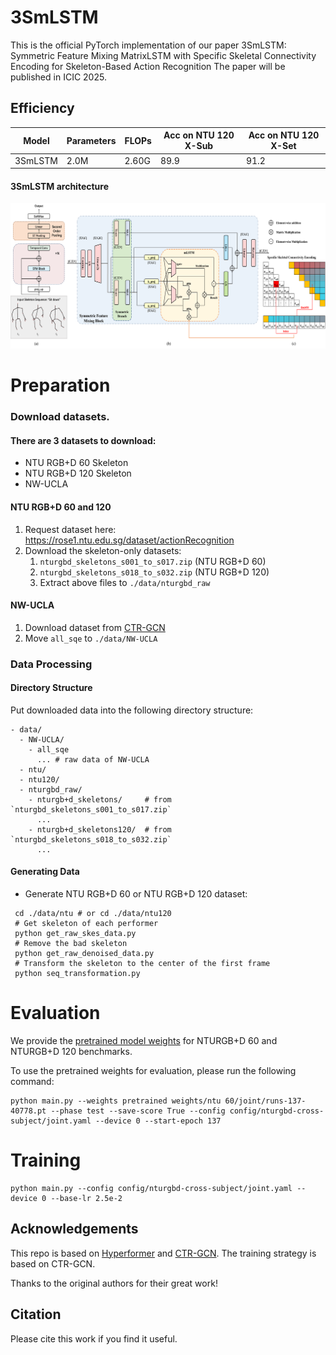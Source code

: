 # 3SmLSTM
This is the official PyTorch implementation of our paper 3SmLSTM: Symmetric Feature Mixing MatrixLSTM with Specific Skeletal Connectivity Encoding for Skeleton-Based Action Recognition
The paper will be published in ICIC 2025.

## Efficiency
| Model | Parameters | FLOPs | Acc on NTU 120 X-Sub | Acc on NTU 120 X-Set|
| -------- | ------- | -------- | -------- | -------- |
| 3SmLSTM | 2.0M | 2.60G |  89.9 | 91.2 |

####  3SmLSTM architecture
<p align="center">
   <img src="full.png" alt="drawing" width="800"/>
</p>


#  Preparation

### Download datasets.

#### There are 3 datasets to download:

- NTU RGB+D 60 Skeleton
- NTU RGB+D 120 Skeleton
- NW-UCLA

#### NTU RGB+D 60 and 120

1. Request dataset here: https://rose1.ntu.edu.sg/dataset/actionRecognition
2. Download the skeleton-only datasets:
   1. `nturgbd_skeletons_s001_to_s017.zip` (NTU RGB+D 60)
   2. `nturgbd_skeletons_s018_to_s032.zip` (NTU RGB+D 120)
   3. Extract above files to `./data/nturgbd_raw`

#### NW-UCLA

1. Download dataset from [CTR-GCN](https://github.com/Uason-Chen/CTR-GCN)
2. Move `all_sqe` to `./data/NW-UCLA`

### Data Processing

#### Directory Structure

Put downloaded data into the following directory structure:

```
- data/
  - NW-UCLA/
    - all_sqe
      ... # raw data of NW-UCLA
  - ntu/
  - ntu120/
  - nturgbd_raw/
    - nturgb+d_skeletons/     # from `nturgbd_skeletons_s001_to_s017.zip`
      ...
    - nturgb+d_skeletons120/  # from `nturgbd_skeletons_s018_to_s032.zip`
      ...
```

#### Generating Data

- Generate NTU RGB+D 60 or NTU RGB+D 120 dataset:

```
 cd ./data/ntu # or cd ./data/ntu120
 # Get skeleton of each performer
 python get_raw_skes_data.py
 # Remove the bad skeleton 
 python get_raw_denoised_data.py
 # Transform the skeleton to the center of the first frame
 python seq_transformation.py
```

# Evaluation

We provide the [pretrained model weights](https://github.com/StarPlatinumDa/3SmLSTM/tree/main/pretrained%20weights) for NTURGB+D 60 and NTURGB+D 120 benchmarks.

To use the pretrained weights for evaluation, please run the following command:

```
python main.py --weights pretrained weights/ntu 60/joint/runs-137-40778.pt --phase test --save-score True --config config/nturgbd-cross-subject/joint.yaml --device 0 --start-epoch 137
```

# Training

```
python main.py --config config/nturgbd-cross-subject/joint.yaml --device 0 --base-lr 2.5e-2
```

## Acknowledgements

This repo is based on [Hyperformer](https://github.com/ZhouYuxuanYX/Hyperformer) and [CTR-GCN](https://github.com/Uason-Chen/CTR-GCN). The training strategy is based on CTR-GCN.

Thanks to the original authors for their great work!

## Citation

Please cite this work if you find it useful.




